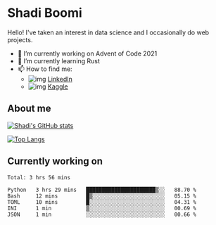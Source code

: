 # Shadi Boomi

Hello! I've taken an interest in data science and I occasionally do web projects.

- 🔭 I’m currently working on Advent of Code 2021
- 🌱 I’m currently learning Rust
- 📫 How to find me: 
  - ![img](https://www.linkedin.com/favicon.ico) [LinkedIn](https://www.linkedin.com/in/shadiboomi/)
  - ![img](https://www.kaggle.com/static/images/favicon.ico) [Kaggle](https://www.kaggle.com/sboomi)

##  About me

[![Shadi's GitHub stats](https://github-readme-stats.vercel.app/api?username=sboomi&show_icons=true&theme=radical)](https://github.com/anuraghazra/github-readme-stats)

[![Top Langs](https://github-readme-stats.vercel.app/api/top-langs/?username=sboomi&layout=compact&theme=default)](https://github.com/anuraghazra/github-readme-stats)

## Currently working on

<!--START_SECTION:waka-->
```text
Total: 3 hrs 56 mins

Python   3 hrs 29 mins   ██████████████████████▒░░   88.70 % 
Bash     12 mins         █▒░░░░░░░░░░░░░░░░░░░░░░░   05.15 % 
TOML     10 mins         █░░░░░░░░░░░░░░░░░░░░░░░░   04.31 % 
INI      1 min           ▒░░░░░░░░░░░░░░░░░░░░░░░░   00.69 % 
JSON     1 min           ░░░░░░░░░░░░░░░░░░░░░░░░░   00.66 % 
```
<!--END_SECTION:waka-->
